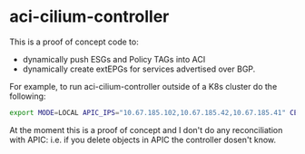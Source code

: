 # aci-cilium-controller

This is a proof of concept code to:
- dynamically push ESGs and Policy TAGs into ACI
- dynamically create extEPGs for services advertised over BGP.

For example, to run aci-cilium-controller outside of a K8s cluster do the following:

```bash
export MODE=LOCAL APIC_IPS="10.67.185.102,10.67.185.42,10.67.185.41" CERT_NAME=automation.crt CERT_USER=automation TENANT=openshift-cilium-c1 APP=ACC-Controlled VRF=k8s VRF_TENANT=common KEY_PATH=/home/cisco/Coding/pki/automation.key KUBE_CONFIG=/home/cisco/Coding/aci-cilium-controller/credentials/ocp-cilium-kubeconfig CONTRACT_MASTER=uni/tn-openshift-cilium-c1/ap-Cluster/esg-contract-master L3OUT_NAME=services
```

At the moment this is a proof of concept and I don't do any reconciliation with APIC: i.e. if you delete objects in APIC the controller dosen't know. 